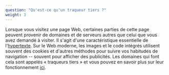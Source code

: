 ```yaml
---
question: "Qu'est-ce qu'un traqueur tiers ?"
weight: 3
---
```


Lorsque vous visitez une page Web, certaines parties de cette page peuvent provenir de domaines et de serveurs autres que celui que vous avez demandé à visiter. Il s'agit d'une caractéristique essentielle de l'[hypertexte](https://fr.wikipedia.org/wiki/Hypertexte). Sur le Web moderne, les images et le code intégrés utilisent souvent des cookies et d'autres méthodes pour suivre vos habitudes de navigation -- souvent pour afficher des publicités. Les domaines qui font cela sont appelés « traqueurs tiers » et vous pouvez en savoir plus sur leur fonctionnement [ici](https://www.eff.org/wp/behind-the-one-way-mirror).
